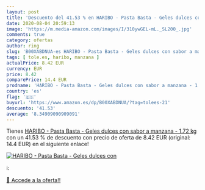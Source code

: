 ```yaml
---
layout: post
title: 'Descuento del 41.53 % en HARIBO - Pasta Basta - Geles dulces con '
date: 2020-08-04 20:59:13
image: 'https://m.media-amazon.com/images/I/310ywGEL-mL._SL200_.jpg'
comments: true
category: ofertas
author: ring
slug: 'B00XABDNUA-es HARIBO - Pasta Basta - Geles dulces con sabor a manzana -...'
tags: [ tole.es, haribo, manzana ]
actualPrice: 8.42 EUR
currency: EUR
price: 8.42
comparePrice: 14.4 EUR
prodname: 'HARIBO - Pasta Basta - Geles dulces con sabor a manzana - 1.72 kg'
country: 'es'
flag: '🇪🇸'
buyurl: 'https://www.amazon.es/dp/B00XABDNUA/?tag=tolees-21'
descuento: '41.53'
average: '8.34909090909091'
---
```


Tienes [HARIBO - Pasta Basta - Geles dulces con sabor a manzana - 1.72 kg](https://www.amazon.es/dp/B00XABDNUA/?tag=tolees-21) con un 41.53 % de descuento con precio de oferta de 8.42 EUR (original: 14.4 EUR) en el siguiente enlace!

[![HARIBO - Pasta Basta - Geles dulces con ](https://m.media-amazon.com/images/I/310ywGEL-mL._SL200_.jpg)](https://www.amazon.es/dp/B00XABDNUA/?tag=tolees-21)

ℹ️:


[🛒 Accede a la oferta!!](https://www.amazon.es/dp/B00XABDNUA/?tag=tolees-21)
